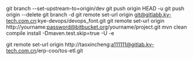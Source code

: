 git branch --set-upstream-to=origin/dev 
git push origin HEAD -u
git push origin --delete
git branch -d 
git remote set-url origin git@gitlabb.ky-tech.com.cn:kye-devops/devops_font.git
git remote set-url origin http://yourname:password@bitbucket.org/yourname/project.git
mvn clean compile install -Dmaven.test.skip=true -U -e

git remote set-url origin http://taoxincheng:a111111@gitlab.ky-tech.com.cn/erp-coo/tos-etl.git
